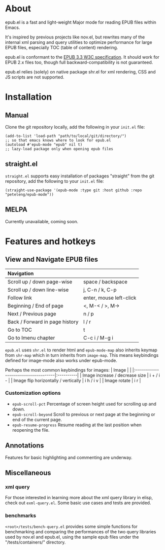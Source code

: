# About
epub.el is a fast and light-weight Major mode for reading EPUB files within Emacs.

It's inspired by previous projects like nov.el, but rewrites many of the internal xml parsing and query utilities to optimize performance for large EPUB files, especially TOC (table of content) rendering.

epub.el is conformant to the [EPUB 3.3 W3C specification](https://www.w3.org/TR/epub/). It should work for EPUB 2.x files too, though full backward-compatibility is not guaranteed.

epub.el relies (solely) on native package shr.el for xml rendering, CSS and JS scripts are not supported.

# Installation
## Manual
Clone the git repository locally, add the following in your `init.el` file:
```
(add-to-list 'load-path "path/to/local/git/directory/")
;; so that emacs knows where to look for epub.el
(autoload #'epub-mode "epub" nil t)
;; lazy-load package only when opening epub files
```

## straight.el
`straight.el` supports easy installation of packages "straight" from the git repository, add the following to your `init.el` file:
```
(straight-use-package '(epub-mode :type git :host github :repo "peteleng/epub-mode"))
```

## MELPA
Currently unavailable, coming soon.
  
# Features and hotkeys
## View and Navigate EPUB files
| Navigation                     |                         |
|:-------------------------------|:------------------------|
| Scroll up / down page-wise     | space / backspace       |
| Scroll up / down line-wise     | j, C-n / k, C-p         |
| Follow link                    | enter, mouse left-click |
| Beginning / End of page        | <, M-< / >, M->         |
| Next / Previous page           | n / p                   |
| Back / Forward in page history | l / r                   |
| Go to TOC                      | t                       |
| Go to Imenu chapter            | C-c i / M-g i           |

`epub.el` uses `shr.el` to render html and `epub-mode-map` also inherits keymap from `shr-map` which in turn inherits from `image-map`. This means keybindings defined for image-mode also works under epub-mode.

Perhaps the most common keybindings for images:
| Image                                |           |
|:-------------------------------------|:----------|
| Image increase / decrease size       | i + / i - |
| Image flip horizontally / vertically | i h / i v |
| Image rotate                         | i r       |

### Customization options
- `epub-scroll-pct`
  Percentage of screen height used for scrolling up and down.
- `epub-scroll-beyond`
  Scroll to previous or next page at the beginning or end of the current page.
- `epub-resume-progress`
  Resume reading at the last position when reopening the file.

## Annotations
Features for basic highlighting and commenting are underway.

## Miscellaneous
### xml query
For those interested in learning more about the xml query library in elisp, check out `exml-query.el`. Some basic use cases and tests are provided.

### benchmarks
`<root>/tests/bench-query.el` provides some simple functions for benchmarking and comparing the performances of the two query libraries used by nov.el and epub.el, using the sample epub files under the "<root>/tests/containers/" directory.

